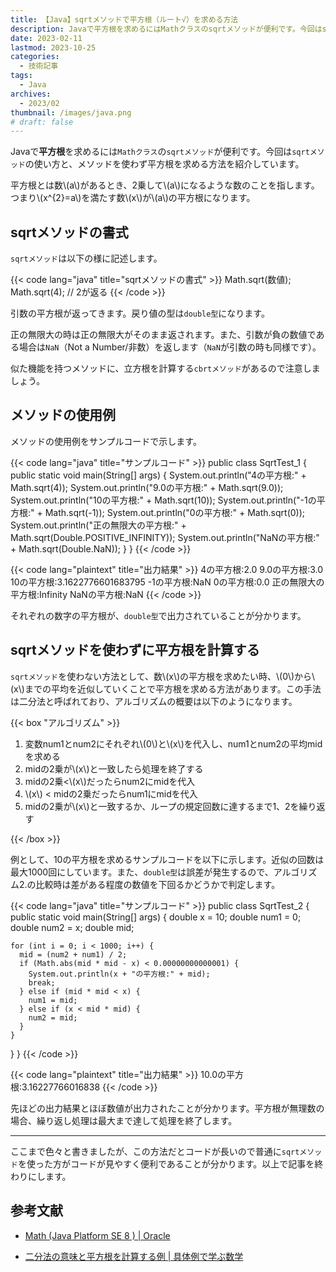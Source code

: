 ```yaml
---
title: 【Java】sqrtメソッドで平方根（ルート√）を求める方法
description: Javaで平方根を求めるにはMathクラスのsqrtメソッドが便利です。今回はsqrtメソッドの使い方と、メソッドを使わず平方根を求める方法を紹介しています。
date: 2023-02-11
lastmod: 2023-10-25
categories: 
  - 技術記事
tags: 
  - Java
archives: 
  - 2023/02
thumbnail: /images/java.png
# draft: false
---
```


Javaで**平方根**を求めるには`Mathクラス`の`sqrtメソッド`が便利です。今回は`sqrtメソッド`の使い方と、メソッドを使わず平方根を求める方法を紹介しています。

平方根とは数\\(a\\)があるとき、2乗して\\(a\\)になるような数のことを指します。つまり\\(x^{2}=a\\)を満たす数\\(x\\)が\\(a\\)の平方根になります。

## sqrtメソッドの書式

`sqrtメソッド`は以下の様に記述します。

{{< code lang="java" title="sqrtメソッドの書式" >}}
Math.sqrt(数値);
Math.sqrt(4); // 2が返る
{{< /code >}}

引数の平方根が返ってきます。戻り値の型は`double型`になります。

正の無限大の時は正の無限大がそのまま返されます。また、引数が負の数値である場合は`NaN`（Not a Number/非数）を返します（`NaN`が引数の時も同様です）。

似た機能を持つメソッドに、立方根を計算する`cbrtメソッド`があるので注意しましょう。

## メソッドの使用例

メソッドの使用例をサンプルコードで示します。

{{< code lang="java" title="サンプルコード" >}}
public class SqrtTest_1 {
  public static void main(String[] args) {
    System.out.println("4の平方根:" + Math.sqrt(4));
    System.out.println("9.0の平方根:" + Math.sqrt(9.0));
    System.out.println("10の平方根:" + Math.sqrt(10));
    System.out.println("-1の平方根:" + Math.sqrt(-1));
    System.out.println("0の平方根:" + Math.sqrt(0));
    System.out.println("正の無限大の平方根:" + Math.sqrt(Double.POSITIVE_INFINITY));
    System.out.println("NaNの平方根:" + Math.sqrt(Double.NaN));
  }
}
{{< /code >}}

{{< code lang="plaintext" title="出力結果" >}}
4の平方根:2.0
9.0の平方根:3.0
10の平方根:3.1622776601683795
-1の平方根:NaN
0の平方根:0.0
正の無限大の平方根:Infinity
NaNの平方根:NaN
{{< /code >}}

それぞれの数字の平方根が、`double型`で出力されていることが分かります。

## sqrtメソッドを使わずに平方根を計算する

`sqrtメソッド`を使わない方法として、数\\(x\\)の平方根を求めたい時、\\(0\\)から\\(x\\)までの平均を近似していくことで平方根を求める方法があります。この手法は二分法と呼ばれており、アルゴリズムの概要は以下のようになります。

{{< box "アルゴリズム" >}}
<ol>
<li>変数num1とnum2にそれぞれ\(0\)と\(x\)を代入し、num1とnum2の平均midを求める</li>
<li>midの2乗が\(x\)と一致したら処理を終了する</li>
<li>midの2乗<\(x\)だったらnum2にmidを代入</li>
<li>\(x\) < midの2乗だったらnum1にmidを代入</li>
<li>midの2乗が\(x\)と一致するか、ループの規定回数に達するまで1、2を繰り返す</li>
</ol>
{{< /box >}}

例として、10の平方根を求めるサンプルコードを以下に示します。近似の回数は最大1000回にしています。また、`double型`は誤差が発生するので、アルゴリズム2.の比較時は差がある程度の数値を下回るかどうかで判定します。

{{< code lang="java" title="サンプルコード" >}}
public class SqrtTest_2 {
  public static void main(String[] args) {
    double x = 10;
    double num1 = 0;
    double num2 = x;
    double mid;

    for (int i = 0; i < 1000; i++) {
      mid = (num2 + num1) / 2;
      if (Math.abs(mid * mid - x) < 0.00000000000001) {
        System.out.println(x + "の平方根:" + mid);
        break;
      } else if (mid * mid < x) {
        num1 = mid;
      } else if (x < mid * mid) {
        num2 = mid;
      }
    }
  }
}
{{< /code >}}

{{< code lang="plaintext" title="出力結果" >}}
10.0の平方根:3.16227766016838
{{< /code >}}

先ほどの出力結果とほぼ数値が出力されたことが分かります。平方根が無理数の場合、繰り返し処理は最大まで達して処理を終了します。

* * *

ここまで色々と書きましたが、この方法だとコードが長いので普通に`sqrtメソッド`を使った方がコードが見やすく便利であることが分かります。以上で記事を終わりにします。

## 参考文献

* [Math (Java Platform SE 8 ) | Oracle](https://docs.oracle.com/javase/jp/8/docs/api/java/lang/Math.html)

* [二分法の意味と平方根を計算する例 | 具体例で学ぶ数学](https://mathwords.net/nibunho)